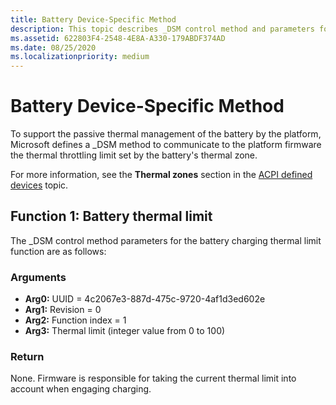 ```yaml
---
title: Battery Device-Specific Method
description: This topic describes _DSM control method and parameters for passive thermal battery management.
ms.assetid: 622803F4-2548-4E8A-A330-179ABDF374AD
ms.date: 08/25/2020
ms.localizationpriority: medium
---
```


# Battery Device-Specific Method

To support the passive thermal management of the battery by the platform, Microsoft defines a \_DSM method to communicate to the platform firmware the thermal throttling limit set by the battery's thermal zone.

For more information, see the **Thermal zones** section in the [ACPI defined devices](acpi-defined-devices.md#thermal-zones) topic.

## Function 1: Battery thermal limit

The \_DSM control method parameters for the battery charging thermal limit function are as follows:

### Arguments

- **Arg0:** UUID = 4c2067e3-887d-475c-9720-4af1d3ed602e
- **Arg1:** Revision = 0
- **Arg2:** Function index = 1
- **Arg3:** Thermal limit (integer value from 0 to 100)

### Return

None. Firmware is responsible for taking the current thermal limit into account when engaging charging.
